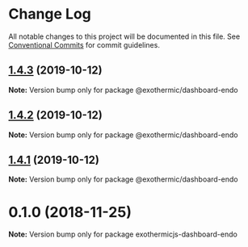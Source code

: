 # Change Log

All notable changes to this project will be documented in this file.
See [Conventional Commits](https://conventionalcommits.org) for commit guidelines.

## [1.4.3](https://github.com/suhay/exothermicjs/tree/master/packages/endothermicjs-dashboard-endo/compare/v1.4.1...v1.4.3) (2019-10-12)

**Note:** Version bump only for package @exothermic/dashboard-endo





## [1.4.2](https://github.com/suhay/exothermicjs/tree/master/packages/endothermicjs-dashboard-endo/compare/v1.4.1...v1.4.2) (2019-10-12)

**Note:** Version bump only for package @exothermic/dashboard-endo





## [1.4.1](https://github.com/suhay/exothermicjs/tree/master/packages/endothermicjs-dashboard-endo/compare/v1.4.0...v1.4.1) (2019-10-12)

**Note:** Version bump only for package @exothermic/dashboard-endo





# 0.1.0 (2018-11-25)

**Note:** Version bump only for package exothermicjs-dashboard-endo

